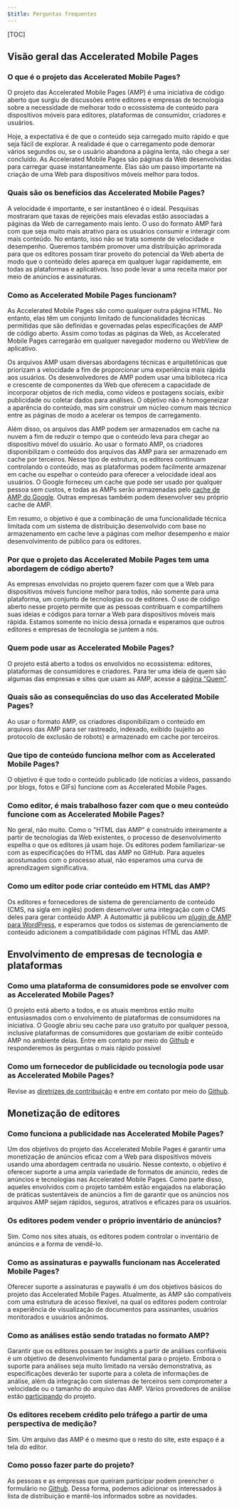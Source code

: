 ```yaml
---
$title: Perguntas frequentes
---
```


[TOC]

## Visão geral das Accelerated Mobile Pages

### O que é o projeto das Accelerated Mobile Pages?

O projeto das Accelerated Mobile Pages (AMP) é uma iniciativa de código aberto que surgiu de discussões entre editores e empresas de tecnologia sobre a necessidade de melhorar todo o ecossistema de conteúdo para dispositivos móveis para editores, plataformas de consumidor, criadores e usuários.

Hoje, a expectativa é de que o conteúdo seja carregado muito rápido e que seja fácil de explorar. A realidade é que o carregamento pode demorar vários segundos ou, se o usuário abandona a página lenta, não chega a ser concluído. As Accelerated Mobile Pages são páginas da Web desenvolvidas para carregar quase instantaneamente. Elas são um passo importante na criação de uma Web para dispositivos móveis melhor para todos.

### Quais são os benefícios das Accelerated Mobile Pages?

A velocidade é importante, e ser instantâneo é o ideal. Pesquisas mostraram que taxas de rejeições mais elevadas estão associadas a páginas da Web de carregamento mais lento. O uso do formato AMP fará com que seja muito mais atrativo para os usuários consumir e interagir com mais conteúdo. No entanto, isso não se trata somente de velocidade e desempenho. Queremos também promover uma distribuição aprimorada para que os editores possam tirar proveito do potencial da Web aberta de modo que o conteúdo deles apareça em qualquer lugar rapidamente, em todas as plataformas e aplicativos. Isso pode levar a uma receita maior por meio de anúncios e assinaturas.

### Como as Accelerated Mobile Pages funcionam?

As Accelerated Mobile Pages são como qualquer outra página HTML. No entanto, elas têm um conjunto limitado de funcionalidades técnicas permitidas que são definidas e governadas pelas especificações de AMP de código aberto. Assim como todas as páginas da Web, as Accelerated Mobile Pages carregarão em qualquer navegador moderno ou WebView de aplicativo.

Os arquivos AMP usam diversas abordagens técnicas e arquitetônicas que priorizam a velocidade a fim de proporcionar uma experiência mais rápida aos usuários. Os desenvolvedores de AMP podem usar uma biblioteca rica e crescente de componentes da Web que oferecem a capacidade de incorporar objetos de rich media, como vídeos e postagens sociais, exibir publicidade ou coletar dados para análises. O objetivo não é homogeneizar a aparência do conteúdo, mas sim construir um núcleo comum mais técnico entre as páginas de modo a acelerar os tempos de carregamento.

Além disso, os arquivos das AMP podem ser armazenados em cache na nuvem a fim de reduzir o tempo que o conteúdo leva para chegar ao dispositivo móvel do usuário. Ao usar o formato AMP, os criadores disponibilizam o conteúdo dos arquivos das AMP para ser armazenado em cache por terceiros. Nesse tipo de estrutura, os editores continuam controlando o conteúdo, mas as plataformas podem facilmente armazenar em cache ou espelhar o conteúdo para oferecer a velocidade ideal aos usuários. O Google forneceu um cache que pode ser usado por qualquer pessoa sem custos, e todas as AMPs serão armazenadas pelo [cache de AMP do Google](https://developers.google.com/amp/cache/). Outras empresas também podem desenvolver seu próprio cache de AMP.

Em resumo, o objetivo é que a combinação de uma funcionalidade técnica limitada com um sistema de distribuição desenvolvido com base no armazenamento em cache leve a páginas com melhor desempenho e maior desenvolvimento de público para os editores.

### Por que o projeto das Accelerated Mobile Pages tem uma abordagem de código aberto?

As empresas envolvidas no projeto querem fazer com que a Web para dispositivos móveis funcione melhor para todos, não somente para uma plataforma, um conjunto de tecnologias ou de editores. O uso de código aberto nesse projeto permite que as pessoas contribuam e compartilhem suas ideias e códigos para tornar a Web para dispositivos móveis mais rápida. Estamos somente no início dessa jornada e esperamos que outros editores e empresas de tecnologia se juntem a nós.

### Quem pode usar as Accelerated Mobile Pages?

O projeto está aberto a todos os envolvidos no ecossistema: editores, plataformas de consumidores e criadores. Para ter uma ideia de quem são algumas das empresas e sites que usam as AMP, acesse a [página "Quem"](/who).

### Quais são as consequências do uso das Accelerated Mobile Pages?

Ao usar o formato AMP, os criadores disponibilizam o conteúdo em arquivos das AMP para ser rastreado, indexado, exibido (sujeito ao protocolo de exclusão de robots) e armazenado em cache por terceiros.

### Que tipo de conteúdo funciona melhor com as Accelerated Mobile Pages?

O objetivo é que todo o conteúdo publicado (de notícias a vídeos, passando por blogs, fotos e GIFs) funcione com as Accelerated Mobile Pages.

### Como editor, é mais trabalhoso fazer com que o meu conteúdo funcione com as Accelerated Mobile Pages?

No geral, não muito. Como o "HTML das AMP" é construído inteiramente a partir de tecnologias da Web existentes, o processo de desenvolvimento espelha o que os editores já usam hoje. Os editores podem familiarizar-se com as especificações do HTML das AMP no GitHub. Para aqueles acostumados com o processo atual, não esperamos uma curva de aprendizagem significativa.

### Como um editor pode criar conteúdo em HTML das AMP?

Os editores e fornecedores de sistema de gerenciamento de conteúdo (CMS, na sigla em inglês) podem desenvolver uma integração com o CMS deles para gerar conteúdo AMP. A Automattic já publicou um [plugin de AMP para WordPress](https://wordpress.org/plugins/amp/), e esperamos que todos os sistemas de gerenciamento de conteúdo adicionem a compatibilidade com páginas HTML das AMP.

## Envolvimento de empresas de tecnologia e plataformas

### Como uma plataforma de consumidores pode se envolver com as Accelerated Mobile Pages?

O projeto está aberto a todos, e os atuais membros estão muito entusiasmados com o envolvimento de plataformas de consumidores na iniciativa. O Google abriu seu cache para uso gratuito por qualquer pessoa, inclusive plataformas de consumidores que gostariam de exibir conteúdo AMP no ambiente delas. Entre em contato por meio do [Github](https://github.com/ampproject/amphtml/issues/new) e responderemos às perguntas o mais rápido possível

### Como um fornecedor de publicidade ou tecnologia pode usar as Accelerated Mobile Pages?

Revise as [diretrizes de contribuição](https://github.com/ampproject/amphtml/tree/master/3p#ads) e entre em contato por meio do [Github](https://github.com/ampproject/amphtml/issues/new).

## Monetização de editores

### Como funciona a publicidade nas Accelerated Mobile Pages?

Um dos objetivos do projeto das Accelerated Mobile Pages é garantir uma monetização de anúncios eficaz com a Web para dispositivos móveis usando uma abordagem centrada no usuário. Nesse contexto, o objetivo é oferecer suporte a uma ampla variedade de formatos de anúncio, redes de anúncios e tecnologias nas Accelerated Mobile Pages. Como parte disso, aqueles envolvidos com o projeto também estão engajados na elaboração de práticas sustentáveis de anúncios a fim de garantir que os anúncios nos arquivos AMP sejam rápidos, seguros, atrativos e eficazes para os usuários.

### Os editores podem vender o próprio inventário de anúncios?

Sim. Como nos sites atuais, os editores podem controlar o inventário de anúncios e a forma de vendê-lo.

### Como as assinaturas e paywalls funcionam nas Accelerated Mobile Pages?

Oferecer suporte a assinaturas e paywalls é um dos objetivos básicos do projeto das Accelerated Mobile Pages. Atualmente, as AMP são compatíveis com uma estrutura de acesso flexível, na qual os editores podem controlar a experiência de visualização de documentos para assinantes, usuários monitorados e usuários anônimos.

### Como as análises estão sendo tratadas no formato AMP?

Garantir que os editores possam ter insights a partir de análises confiáveis é um objetivo de desenvolvimento fundamental para o projeto. Embora o suporte para análises seja muito limitado na versão demonstrativa, as especificações deverão ter suporte para a coleta de informações de análise, além da integração com sistemas de terceiros sem comprometer a velocidade ou o tamanho do arquivo das AMP. Vários provedores de análise estão [participando](https://www.ampproject.org/who/#analytics) do projeto.

### Os editores recebem crédito pelo tráfego a partir de uma perspectiva de medição?

Sim. Um arquivo das AMP é o mesmo que o resto do site, este espaço é a tela do editor.

### Como posso fazer parte do projeto?

As pessoas e as empresas que queiram participar podem preencher o formulário no [Github](https://github.com/ampproject/amphtml/issues/new). Dessa forma, podemos adicionar os interessados à lista de distribuição e mantê-los informados sobre as novidades.
